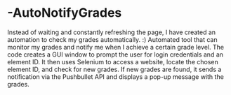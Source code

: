# -AutoNotifyGrades

Instead of waiting and constantly refreshing the page, I have created an automation to check my grades automatically. :)
Automated tool that can monitor my grades and notify me when I achieve a certain grade level.
The code creates a GUI window to prompt the user for login credentials and an element ID. It then uses Selenium to access a website, locate the chosen element ID, and check for new grades. If new grades are found, it sends a notification via the Pushbullet API and displays a pop-up message with the grades.
